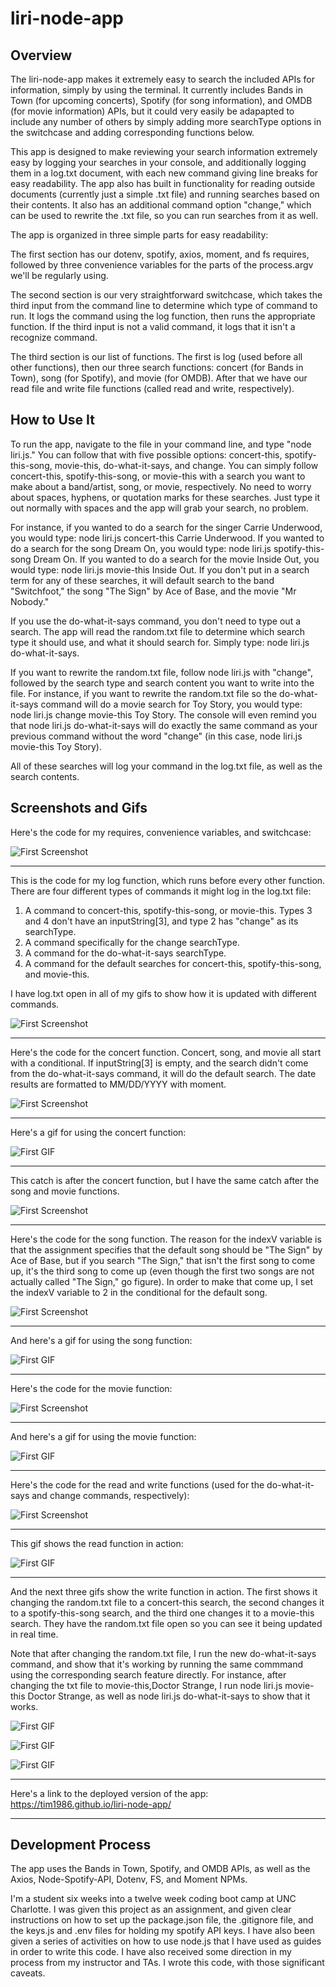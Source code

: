 # liri-node-app

## Overview

<!-- Clearly state the problem the app is trying to solve (i.e. what is it doing and why) -->
The liri-node-app makes it extremely easy to search the included APIs for information, simply by using the terminal. It currently includes Bands in Town (for upcoming concerts), Spotify (for song information), and OMDB (for movie information) APIs, but it could very easily be adapapted to include any number of others by simply adding more searchType options in the switchcase and adding corresponding functions below. 

This app is designed to make reviewing your search information extremely easy by logging your searches in your console, and additionally logging them in a log.txt document, with each new command giving line breaks for easy readability. The app also has built in functionality for reading outside documents (currently just a simple .txt file) and running searches based on their contents. It also has an additional command option "change," which can be used to rewrite the .txt file, so you can run searches from it as well.

<!-- Give a high-level overview of how the app is organized -->
The app is organized in three simple parts for easy readability:

The first section has our dotenv, spotify, axios, moment, and fs requires, followed by three convenience variables for the parts of the process.argv we'll be regularly using.

The second section is our very straightforward switchcase, which takes the third input from the command line to determine which type of command to run. It logs the command using the log function, then runs the appropriate function. If the third input is not a valid command, it logs that it isn't a recognize command.

The third section is our list of functions. The first is log (used before all other functions), then our three search functions: concert (for Bands in Town), song (for Spotify), and movie (for OMDB). After that we have our read file and write file functions (called read and write, respectively).

## How to Use It
<!-- Give start-to-finish instructions on how to run the app -->
To run the app, navigate to the file in your command line, and type "node liri.js." You can follow that with five possible options: concert-this, spotify-this-song, movie-this, do-what-it-says, and change. You can simply follow concert-this, spotify-this-song, or movie-this with a search you want to make about a band/artist, song, or movie, respectively. No need to worry about spaces, hyphens, or quotation marks for these searches. Just type it out normally with spaces and the app will grab your search, no problem. 

For instance, if you wanted to do a search for the singer Carrie Underwood, you would type: node liri.js concert-this Carrie Underwood. If you wanted to do a search for the song Dream On, you would type: node liri.js spotify-this-song Dream On. If you wanted to do a search for the movie Inside Out, you would type: node liri.js movie-this Inside Out. If you don't put in a search term for any of these searches, it will default search to the band "Switchfoot," the song "The Sign" by Ace of Base, and the movie "Mr Nobody."

If you use the do-what-it-says command, you don't need to type out a search. The app will read the random.txt file to determine which search type it should use, and what it should search for. Simply type: node liri.js do-what-it-says.

If you want to rewrite the random.txt file, follow node liri.js with "change", followed by the search type and search content you want to write into the file. For instance, if you want to rewrite the random.txt file so the do-what-it-says command will do a movie search for Toy Story, you would type: node liri.js change movie-this Toy Story. The console will even remind you that node liri.js do-what-it-says will do exactly the same command as your previous command without the word "change" (in this case, node liri.js movie-this Toy Story).

All of these searches will log your command in the log.txt file, as well as the search contents.

## Screenshots and Gifs
<!-- Include screenshots, gifs or videos of the app functioning -->
Here's the code for my requires, convenience variables, and switchcase:

![First Screenshot](/screenshot1.png)

-------------------------------------------------------------------------------------------------------------------------------------------------------------------------

This is the code for my log function, which runs before every other function. There are four different types of commands it might log in the log.txt file:
1. A command to concert-this, spotify-this-song, or movie-this. Types 3 and 4 don't have an inputString[3], and type 2 has "change" as its searchType.
2. A command specifically for the change searchType.
3. A command for the do-what-it-says searchType.
4. A command for the default searches for concert-this, spotify-this-song, and movie-this.

I have log.txt open in all of my gifs to show how it is updated with different commands.

![First Screenshot](/screenshot2.png)

-------------------------------------------------------------------------------------------------------------------------------------------------------------------------

Here's the code for the concert function. Concert, song, and movie all start with a conditional. If inputString[3] is empty, and the search didn't come from the do-what-it-says command, it will do the default search. The date results are formatted to MM/DD/YYYY with moment.

![First Screenshot](/screenshot3.png)

-------------------------------------------------------------------------------------------------------------------------------------------------------------------------

Here's a gif for using the concert function:

![First GIF](/liri1.gif)

-------------------------------------------------------------------------------------------------------------------------------------------------------------------------

This catch is after the concert function, but I have the same catch after the song and movie functions.

![First Screenshot](/screenshot4.png)

-------------------------------------------------------------------------------------------------------------------------------------------------------------------------

Here's the code for the song function. The reason for the indexV variable is that the assignment specifies that the default song should be "The Sign" by Ace of Base, but if you search "The Sign," that isn't the first song to come up, it's the third song to come up (even though the first two songs are not actually called "The Sign," go figure). In order to make that come up, I set the indexV variable to 2 in the conditional for the default song.

![First Screenshot](/screenshot5.png)

-------------------------------------------------------------------------------------------------------------------------------------------------------------------------

And here's a gif for using the song function:

![First GIF](/liri2.gif)

-------------------------------------------------------------------------------------------------------------------------------------------------------------------------

Here's the code for the movie function:

![First Screenshot](/screenshot6.png)

-------------------------------------------------------------------------------------------------------------------------------------------------------------------------

And here's a gif for using the movie function:

![First GIF](/liri3.gif)

-------------------------------------------------------------------------------------------------------------------------------------------------------------------------

Here's the code for the read and write functions (used for the do-what-it-says and change commands, respectively):

![First Screenshot](/screenshot7.png)

-------------------------------------------------------------------------------------------------------------------------------------------------------------------------

This gif shows the read function in action: 

![First GIF](/liri4.gif)

-------------------------------------------------------------------------------------------------------------------------------------------------------------------------

And the next three gifs show the write function in action. The first shows it changing the random.txt file to a concert-this search, the second changes it to a spotify-this-song search, and the third one changes it to a movie-this search. They have the random.txt file open so you can see it being updated in real time. 

Note that after changing the random.txt file, I run the new do-what-it-says command, and show that it's working by running the same commmand using the corresponding search feature directly. For instance, after changing the txt file to movie-this,Doctor Strange, I run node liri.js movie-this Doctor Strange, as well as node liri.js do-what-it-says to show that it works.

![First GIF](/liri5.gif)

![First GIF](/liri6.gif)

![First GIF](/liri7.gif)

-------------------------------------------------------------------------------------------------------------------------------------------------------------------------

<!-- Contain a link to a deployed version of the app -->
Here's a link to the deployed version of the app:
https://tim1986.github.io/liri-node-app/

-------------------------------------------------------------------------------------------------------------------------------------------------------------------------

## Development Process

<!-- Clearly list the technologies used in the app -->
The app uses the Bands in Town, Spotify, and OMDB APIs, as well as the Axios, Node-Spotify-API, Dotenv, FS, and Moment NPMs.

<!-- State your role in the app development -->
I'm a student six weeks into a twelve week coding boot camp at UNC Charlotte. I was given this project as an assignment, and given clear instructions on how to set up the package.json file, the .gitignore file, and the keys.js and .env files for holding my spotify API keys. I have also been given a series of activities on how to use node.js that I have used as guides in order to write this code. I have also received some direction in my process from my instructor and TAs. I wrote this code, with those significant caveats.